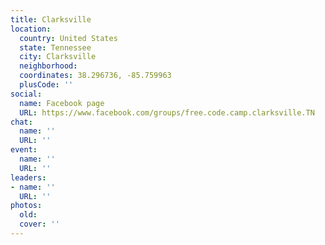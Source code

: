 ```yaml
---
title: Clarksville
location:
  country: United States
  state: Tennessee
  city: Clarksville
  neighborhood: 
  coordinates: 38.296736, -85.759963
  plusCode: ''
social:
  name: Facebook page
  URL: https://www.facebook.com/groups/free.code.camp.clarksville.TN
chat:
  name: ''
  URL: ''
event:
  name: ''
  URL: ''
leaders:
- name: ''
  URL: ''
photos:
  old: 
  cover: ''
---
```

